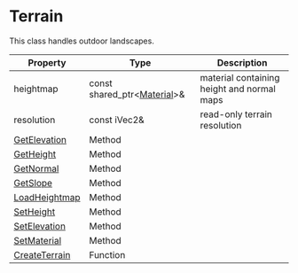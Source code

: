 # Terrain

This class handles outdoor landscapes.

| Property | Type | Description |
|-----|-----|-----|
| heightmap | const shared_ptr<[Material](Material.md)\>& | material containing height and normal maps |
| resolution | const iVec2& | read-only terrain resolution |
| [GetElevation](Terrain_GetElevation.md) | Method | |
| [GetHeight](Terrain_GetHeight.md) | Method | |
| [GetNormal](Terrain_GetNormal.md) | Method | |
| [GetSlope](Terrain_GetSlope.md) | Method | |
| [LoadHeightmap](Terrain_LoadHeightmap.md) | Method | |
| [SetHeight](Terrain_SetHeight.md) | Method | |
| [SetElevation](Terrain_SetElevation.md) | Method | |
| [SetMaterial](Terrain_SetMaterial.md) | Method | |
| [CreateTerrain](CreateTerrain.md) | Function | |

